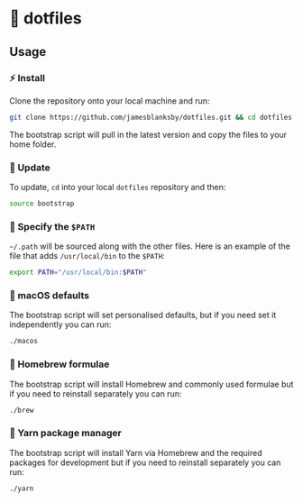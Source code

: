# 🔧 dotfiles

## Usage

### ⚡️ Install

Clone the repository onto your local machine and run:

```bash
git clone https://github.com/jamesblanksby/dotfiles.git && cd dotfiles && source bootstrap
```

The bootstrap script will pull in the latest version and copy the files to your home folder.

### 💎 Update

To update, `cd` into your local `dotfiles` repository and then:

```bash
source bootstrap
```

### 📁 Specify the `$PATH`

`~/.path` will be sourced along with the other files. Here is an example of the file that adds `/usr/local/bin` to the `$PATH`:

```bash
export PATH="/usr/local/bin:$PATH"
```

### 🍎 macOS defaults

The bootstrap script will set personalised defaults, but if you need set it independently you can run:

```bash
./macos
```

### 🍺 Homebrew formulae

The bootstrap script will install Homebrew and commonly used formulae but if you need to reinstall separately you can run:

```bash
./brew
```

### 🧶 Yarn package manager

The bootstrap script will install Yarn via Homebrew and the required packages for development but if you need to reinstall separately you can run:

```bash
./yarn
```
